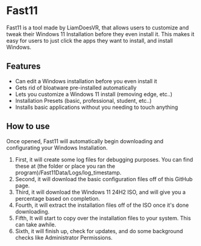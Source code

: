 
# Fast11

Fast11 is a tool made by LiamDoesVR, that allows users to customize and tweak their Windows 11 Installation before they even install it. This makes it easy for users to just click the apps they want to install, and install Windows.


## Features

- Can edit a Windows installation before you even install it
- Gets rid of bloatware pre-installed automatically
- Lets you customize a Windows 11 install (removing edge, etc..)
- Installation Presets (basic, professional, student, etc..)
- Installs basic applications without you needing to touch anything



## How to use
Once opened, Fast11 will automatically begin downloading and configurating your Windows Installation. 

1. First, it will create some log files for debugging purposes. You can find these at (the folder or place you ran the program)/Fast11Data/Logs/log_timestamp.
2. Second, it will download the basic configuration files off of this GitHub page.
3. Third, it will download the Windows 11 24H2 ISO, and will give you a percentage based on completion.
4. Fourth, it will extract the installation files off of the ISO once it's done downloading.
5. Fifth, It will start to copy over the installation files to your system. This can take awhile.
6. Sixth, it will finish up, check for updates, and do some background checks like Administrator Permissions.

